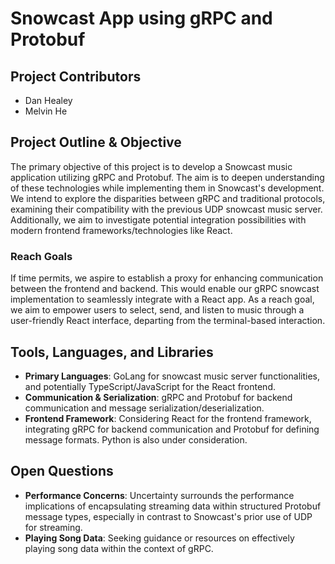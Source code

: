 # Snowcast App using gRPC and Protobuf

## Project Contributors
- Dan Healey
- Melvin He

## Project Outline & Objective
The primary objective of this project is to develop a Snowcast music application utilizing gRPC and Protobuf. The aim is to deepen understanding of these technologies while implementing them in Snowcast's development. We intend to explore the disparities between gRPC and traditional protocols, examining their compatibility with the previous UDP snowcast music server. Additionally, we aim to investigate potential integration possibilities with modern frontend frameworks/technologies like React.

### Reach Goals
If time permits, we aspire to establish a proxy for enhancing communication between the frontend and backend. This would enable our gRPC snowcast implementation to seamlessly integrate with a React app. As a reach goal, we aim to empower users to select, send, and listen to music through a user-friendly React interface, departing from the terminal-based interaction.

## Tools, Languages, and Libraries
- **Primary Languages**: GoLang for snowcast music server functionalities, and potentially TypeScript/JavaScript for the React frontend.
- **Communication & Serialization**: gRPC and Protobuf for backend communication and message serialization/deserialization.
- **Frontend Framework**: Considering React for the frontend framework, integrating gRPC for backend communication and Protobuf for defining message formats. Python is also under consideration.

## Open Questions
- **Performance Concerns**: Uncertainty surrounds the performance implications of encapsulating streaming data within structured Protobuf message types, especially in contrast to Snowcast's prior use of UDP for streaming.
- **Playing Song Data**: Seeking guidance or resources on effectively playing song data within the context of gRPC.

